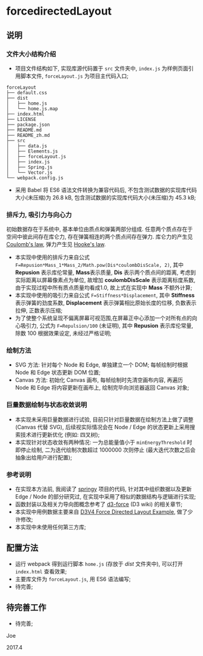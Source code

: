 # forcedirectedLayout

## 说明

### 文件大小结构介绍

* 项目文件结构如下, 实现库源代码置于 `src` 文件夹中, `index.js` 为样例页面引用脚本文件, `forceLayout.js` 为项目主代码入口;

```
forceLayout
├── default.css
├── dist
│   ├── home.js
│   └── home.js.map
├── index.html
├── LICENSE
├── package.json
├── README.md
├── README_zh.md
├── src
│   ├── data.js
│   ├── Elements.js
│   ├── forceLayout.js
│   ├── index.js
│   ├── Spring.js
│   └── Vector.js
└── webpack.config.js
```

* 采用 Babel 将 ES6 语法文件转换为兼容代码后, 不包含测试数据的实现库代码大小(未压缩)为 26.8 kB, 包含测试数据的实现库代码大小(未压缩)为 45.3 kB;

### 排斥力, 吸引力与向心力

初始数据存在于系统中, 基本单位由质点和弹簧两部分组成. 任意两个质点存在于空间中彼此间存在库仑力, 存在弹簧相连的两个质点间存在弹力. 库仑力的产生见 [Coulomb's law](https://en.wikipedia.org/wiki/Coulomb%27s_law), 弹力产生见 [Hooke's law](https://en.wikipedia.org/wiki/Hooke%27s_law).

* 本实现中使用的排斥力来自公式 `F=Repusion*Mass_1*Mass_2/Math.pow(Dis*coulombDisScale, 2)`, 其中 **Repusion** 表示库伦常量, **Mass**表示质量, **Dis** 表示两个质点间的距离, 考虑到实际距离以屏幕像素点为单位, 故增加 **coulombDisScale** 表示距离标度系数, 由于实现过程中所有质点质量均看成1.0, 故上式在实现中 **Mass** 不额外计算;
* 本实现中使用的吸引力来自公式 `F=Stiffness*Displacement`, 其中 **Stiffness** 表示弹簧的劲度系数, **Displacement** 表示弹簧相比原始长度的位移, 负数表示拉伸, 正数表示压缩;
* 为了使整个系统呈现不偏离屏幕可视范围,在屏幕正中心添加一个对所有点的向心吸引力, 公式为 `F=Repulsion/100` (未证明), 其中 **Repusion** 表示库伦常量, 除数 100 根据效果设定, 未经过严格证明;

### 绘制方法

* SVG 方法: 针对每个 Node 和 Edge, 单独建立一个 DOM; 每帧绘制时根据 Node 和 Edge 状态更新 DOM 位置;
* Canvas 方法: 初始化 Canvas 画布, 每帧绘制时先清空画布内容, 再遍历 Node 和 Edge 将内容更新在画布上, 绘制完毕向浏览器返回 Canvas 对象;

### 巨量数据绘制与状态收敛说明

* 本实现未采用巨量数据进行试验, 目前只针对巨量数据在绘制方法上做了调整 (Canvas 代替 SVG), 后续视实际情况会在 Node / Edge 的状态更新上采用搜索技术进行更新优化 (例如: 四叉树);
* 本实现针对状态收敛有两种情况: 一为总能量值小于 `minEnergyThreshold` 时即停止绘制, 二为迭代绘制次数超过 1000000 次则停止 (最大迭代次数之后会抽象出给用户进行配置);

### 参考说明

* 在实现本方法前, 我阅读了 [springy](https://github.com/dhotson/springy) 项目的代码, 针对其中组织数据以及更新 Edge / Node 的部分研究过, 在实现中采用了相似的数据结构与逻辑进行实现;
* 函数封装以及相关力导向图概念参考了 [d3-force](https://github.com/d3/d3-force) (D3 wiki) 的相关章节;
* 本实现中用例数据主要来自 [D3V4 Force Directed Layout Example](https://bl.ocks.org/mbostock/4062045), 做了少许修改;
* 本实现中未使用任何第三方库;

## 配置方法

* 运行 webpack 得到运行脚本 `home.js` (存放于 *dist* 文件夹中), 可以打开 `index.html` 查看效果;
* 主要库文件为 `forceLayout.js`, 用 ES6 语法编写;
* 待完善;

## 待完善工作

* 待完善;

Joe

2017.4
